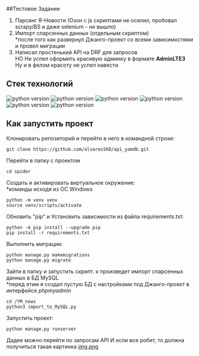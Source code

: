 ##Тестовое Задание  
1. Парсинг Я-Новости (Озон с js скриптами не осилил, пробовал scrapy/BS и даже selenium - не вышло)<br>
2. Импорт спарсенных данных (отдельным скриптом)<br>
*после того как развернул Джанго-проект со всеми зависимостями и провел миграции<br>
3. Написал простенький API на DRF для запросов <br>
НО Не успел оформить красивую админку в формате **AdminLTE3**<br>
Ну и в фелом красоту не успел навести 

## Стек технологий
![python version](https://img.shields.io/badge/Python-3.9-yellowgreen) 
![python version](https://img.shields.io/badge/Django-3.2-yellowgreen) 
![python version](https://img.shields.io/badge/djangorestframework-3.12.4-yellowgreen)
![python version](https://img.shields.io/badge/beautifulsoup4-4.11-yellowgreen) 
![python version](https://img.shields.io/badge/PyMySQL-1.0-yellowgreen) 
![python version](https://img.shields.io/badge/requests-2.28-yellowgreen) 

## Как запустить проект
Клонировать репозиторий и перейти в него в командной строке:
```
git clone https://github.com/alvaresShD/api_yamdb.git
```

Перейти в папку с проектом
```
cd spider
```

Cоздать и активировать виртуальное окружение:<br>
*команды исходя из ОС Windows
```
python -m venv venv
source venv/scripts/activate
```

Обновить "pip" и Установить зависимости из файла requirements.txt:
```
python -m pip install --upgrade pip
pip install -r requirements.txt
```

Выполнить миграции:
```
python manage.py makemigrations
python manage.py migrate
```

Зайти в папку и запустить скрипт. к произведет импорт спарсенных данных в БД MySQL<br>
*перед этим я создал пустую БД с настройками под Джанго-проект в интерфейсе *phpmyadmin* 
```
cd /YM_news 
python3 import_to_MySQL.py
```

Запустить проект:
```
python manage.py runserver
```

Дадее можно перейти по запросам API
И если все робит, то должна получиться такая картинка [img.png](img.png)

